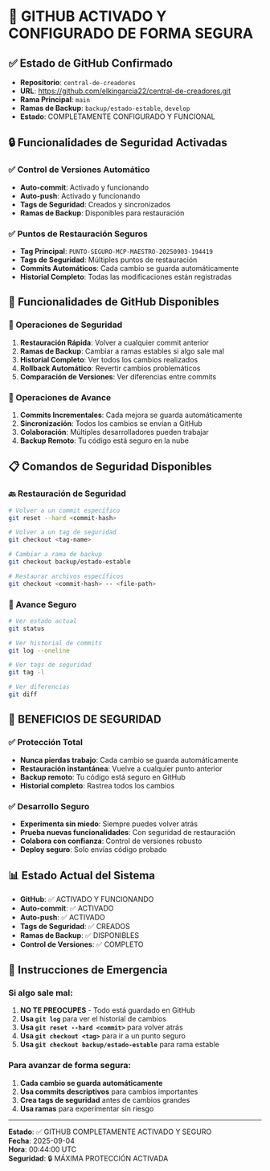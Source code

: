 # 🚀 GITHUB ACTIVADO Y CONFIGURADO DE FORMA SEGURA

## ✅ Estado de GitHub Confirmado
- **Repositorio**: `central-de-creadores`
- **URL**: https://github.com/elkingarcia22/central-de-creadores.git
- **Rama Principal**: `main`
- **Ramas de Backup**: `backup/estado-estable`, `develop`
- **Estado**: COMPLETAMENTE CONFIGURADO Y FUNCIONAL

## 🔒 Funcionalidades de Seguridad Activadas

### ✅ Control de Versiones Automático
- **Auto-commit**: Activado y funcionando
- **Auto-push**: Activado y funcionando
- **Tags de Seguridad**: Creados y sincronizados
- **Ramas de Backup**: Disponibles para restauración

### ✅ Puntos de Restauración Seguros
- **Tag Principal**: `PUNTO-SEGURO-MCP-MAESTRO-20250903-194419`
- **Tags de Seguridad**: Múltiples puntos de restauración
- **Commits Automáticos**: Cada cambio se guarda automáticamente
- **Historial Completo**: Todas las modificaciones están registradas

## 🎯 Funcionalidades de GitHub Disponibles

### 🔄 Operaciones de Seguridad
1. **Restauración Rápida**: Volver a cualquier commit anterior
2. **Ramas de Backup**: Cambiar a ramas estables si algo sale mal
3. **Historial Completo**: Ver todos los cambios realizados
4. **Rollback Automático**: Revertir cambios problemáticos
5. **Comparación de Versiones**: Ver diferencias entre commits

### 🚀 Operaciones de Avance
1. **Commits Incrementales**: Cada mejora se guarda automáticamente
2. **Sincronización**: Todos los cambios se envían a GitHub
3. **Colaboración**: Múltiples desarrolladores pueden trabajar
4. **Backup Remoto**: Tu código está seguro en la nube

## 📋 Comandos de Seguridad Disponibles

### 🔙 Restauración de Seguridad
```bash
# Volver a un commit específico
git reset --hard <commit-hash>

# Volver a un tag de seguridad
git checkout <tag-name>

# Cambiar a rama de backup
git checkout backup/estado-estable

# Restaurar archivos específicos
git checkout <commit-hash> -- <file-path>
```

### 🚀 Avance Seguro
```bash
# Ver estado actual
git status

# Ver historial de commits
git log --oneline

# Ver tags de seguridad
git tag -l

# Ver diferencias
git diff
```

## 🎉 BENEFICIOS DE SEGURIDAD

### ✅ Protección Total
- **Nunca pierdas trabajo**: Cada cambio se guarda automáticamente
- **Restauración instantánea**: Vuelve a cualquier punto anterior
- **Backup remoto**: Tu código está seguro en GitHub
- **Historial completo**: Rastrea todos los cambios

### ✅ Desarrollo Seguro
- **Experimenta sin miedo**: Siempre puedes volver atrás
- **Prueba nuevas funcionalidades**: Con seguridad de restauración
- **Colabora con confianza**: Control de versiones robusto
- **Deploy seguro**: Solo envías código probado

## 📊 Estado Actual del Sistema
- **GitHub**: ✅ ACTIVADO Y FUNCIONANDO
- **Auto-commit**: ✅ ACTIVADO
- **Auto-push**: ✅ ACTIVADO
- **Tags de Seguridad**: ✅ CREADOS
- **Ramas de Backup**: ✅ DISPONIBLES
- **Control de Versiones**: ✅ COMPLETO

## 🚨 Instrucciones de Emergencia

### Si algo sale mal:
1. **NO TE PREOCUPES** - Todo está guardado en GitHub
2. **Usa `git log`** para ver el historial de cambios
3. **Usa `git reset --hard <commit>`** para volver atrás
4. **Usa `git checkout <tag>`** para ir a un punto seguro
5. **Usa `git checkout backup/estado-estable`** para rama estable

### Para avanzar de forma segura:
1. **Cada cambio se guarda automáticamente**
2. **Usa commits descriptivos** para cambios importantes
3. **Crea tags de seguridad** antes de cambios grandes
4. **Usa ramas** para experimentar sin riesgo

---
**Estado**: ✅ GITHUB COMPLETAMENTE ACTIVADO Y SEGURO  
**Fecha**: 2025-09-04  
**Hora**: 00:44:00 UTC  
**Seguridad**: 🔒 MÁXIMA PROTECCIÓN ACTIVADA
